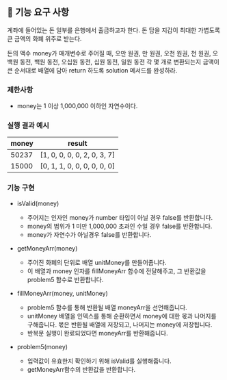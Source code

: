 ## 🚀 기능 요구 사항

계좌에 들어있는 돈 일부를 은행에서 출금하고자 한다. 돈 담을 지갑이 최대한 가볍도록 큰 금액의 화폐 위주로 받는다.

돈의 액수 money가 매개변수로 주어질 때, 오만 원권, 만 원권, 오천 원권, 천 원권, 오백원 동전, 백원 동전, 오십원 동전, 십원 동전, 일원 동전 각 몇 개로 변환되는지 금액이 큰 순서대로 배열에 담아 return 하도록 solution 메서드를 완성하라.

### 제한사항

- money는 1 이상 1,000,000 이하인 자연수이다.

### 실행 결과 예시

| money | result |
| --- | --- |
| 50237	| [1, 0, 0, 0, 0, 2, 0, 3, 7] |
| 15000	| [0, 1, 1, 0, 0, 0, 0, 0, 0] |

### 기능 구현
- isValid(money)
  - 주어지는 인자인 money가 number 타입이 아닐 경우 false를 반환합니다.
  - money의 범위가 1 미만 1,000,000 초과인 수일 경우 false를 반환합니다.
  - money가 자연수가 아닐경우 false를 반환합니다.

- getMoneyArr(money)
  - 주어진 화폐의 단위로 배열 unitMoney를 만들어줍니다.
  - 이 배열과 money 인자를 fillMoneyArr 함수에 전달해주고, 그 반환값을 problem5 함수로 반환합니다.

- fillMoneyArr(money, unitMoney)
  - problem5 함수를 통해 반환될 배열 moneyArr을 선언해줍니다.
  - unitMoney 배열을 인덱스를 통해 순환하면서 money에 대한 몫과 나머지를 구해줍니다. 몫은 반환될 배열에 저장되고, 나머지는 money에 저장됩니다.
  - 반복문 실행이 완료되었다면 moneyArr를 반환해줍니다.

- problem5(money)
  - 입력값이 유효한지 확인하기 위해 isValid를 실행해줍니다.
  - getMoneyArr함수의 반환값을 반환합니다.
